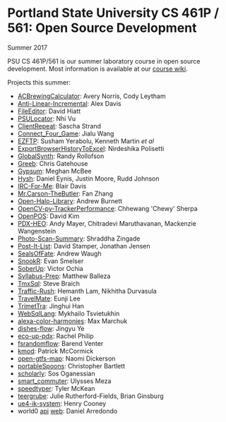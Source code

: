 # Portland State University CS 461P / 561: Open Source Development
Summer 2017

PSU CS 461P/561 is our summer laboratory course in open
source development. Most information is available at our
[course wiki](http://github.com/psu-oss-2017/psu-oss-2017.github.io/wiki).

Projects this summer:

* [ACBrewingCalculator](http://github.com/averyscottnorris/ACBrewingCalculator): Avery Norris, Cody Leytham
* [Anti-Linear-Incremental](http://github.com/Zosit/Anti-Linear-Incremental): Alex Davis
* [FileEditor](http://github.com/D-Hiatt/CS461): David Hiatt
* [PSULocator](http://github.com/vunhi/CS461P): Nhi Vu
* [ClientRepeat](http://github.com/SaschaStrand/ClientRepeat): Sascha Strand
* [Connect_Four_Game](http://github.com/jialuwang/Connect_Four_Game): Jialu Wang
* [EZFTP](http://github.com/glass2/EZFTP): Susham Yerabolu, Kenneth Martin *et al*
* [ExportBrowserHistoryToExcel](http://github.com/Nirdeshika/ExportBrowserHistoryToExcel): Nirdeshika Polisetti
* [GlobalSynth](http://github.com/randyrollofson/GlobalSynth): Randy Rollofson
* [Greeb](http://github.com/ChrisGatehouse/Greeb): Chris Gatehouse
* [Gypsum](http://github.com/mmcbee1/Gypsum): Meghan McBee
* [Hysh](http://github.com/danieleynis/Hysh): Daniel Eynis, Justin Moore, Rudd Johnson
* [IRC-For-Me](http://github.com/brdavis/IRC-For-Me): Blair Davis
* [Mr.Carson-TheButler](http://github.com/Fan-Zhang/Mr.Carson-TheButler): Fan Zhang
* [Open-Halo-Library](http://github.com/Modzybear/Open-Halo-Library): Andrew Burnett
* [OpenCV-py-TrackerPerformance](http://github.com/chsherpa/OpenCV-py-TrackerPerformance): Chhewang 'Chewy' Sherpa
* [OpenPOS](http://github.com/kimdj/OpenPOS): David Kim
* [PDX-HEO](http://github.com/pdx-heo/PDX-HEO): Andy Mayer, Chitradevi Maruthavanan, Mackenzie Wangenstein
* [Photo-Scan-Summary](http://github.com/Shraddhaz/Photo-Scan-Summary): Shraddha Zingade
* [Post-It-List](http://github.com/ahunger603/Post-It-List): David Stamper, Jonathan Jensen
* [SealsOfFate](http://github.com/Zonr0/SealsOfFate): Andrew Waugh
* [SnookR](http://github.com/eSmelser/SnookR): Evan Smelser
* [SoberUp](http://github.com/vmannn/SoberUp): Victor Ochia
* [Syllabus-Prep](http://github.com/mballeza/Syllabus-Prep): Matthew Balleza
* [TmxSql](http://github.com/stevebpdx/TmxSql): Steve Braich
* [Traffic-Rush](http://github.com/lamhemanth/Traffic-Rush): Hemanth Lam, Nikhitha Durvasula
* [TravelMate](http://github.com/olozl/TravelMate): Eunji Lee
* [TrimetTra](http://github.com/david02848/TrimetTra): Jinghui Han
* [WebSqlLang](http://github.com/tsviet/WebSqlLang): Mykhailo Tsvietukhin
* [alexa-color-harmonies](http://github.com/maxmarchuk/alexa-color-harmonies): Max Marchuk
* [dishes-flow](http://github.com/yejingyu/dishes-flow): Jingyu Ye
* [eco-up-pdx](http://github.com/rgsphilip/eco-up-pdx): Rachel Philip
* [fsrandomflow](http://github.com/barendventer/fsrandomflow): Barend Venter
* [kmod](http://github.com/pmmccorm/kmod): Patrick McCormick
* [open-gtfs-map](http://github.com/NomeQ/open-gtfs-map): Naomi Dickerson
* [portableSpoons](http://github.com/christopherbar/portableSpoons): Christopher Bartlett
* [scholarly](http://github.com/sos-michael/scholarly): Sos Oganessian
* [smart_commuter](http://github.com/mezau532/smart_commuter): Ulysses Meza
* [speedtyper](http://github.com/trmckean/speedtyper): Tyler McKean
* [teergrube](http://github.com/thuselem/teergrube): Julie Rutherford-Fields, Brian Ginsburg
* [ue4-ik-system](http://github.com/hacoo/ue4-ik-system): Henry Cooney
* world0 [api](http://github.com/world0/api) [web](http://github.com/world0/web): Daniel Arredondo
